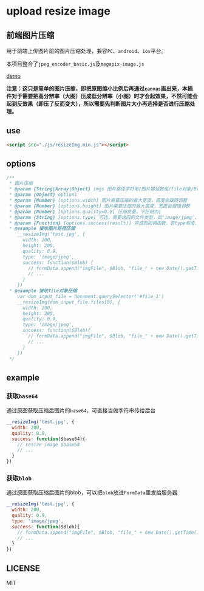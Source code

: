 # upload resize image

## 前端图片压缩

用于前端上传图片前的图片压缩处理，兼容`PC`、`android`、`ios`平台。

本项目整合了`jpeg_encoder_basic.js`及`megapix-image.js`

[demo](https://lyswhut.github.io/resizeImg/dist/index.html)

**注意：这只是简单的图片压缩，即把原图缩小比例后再通过`canvas`画出来，本插件对于需要把高分辨率（大图）压成低分辨率（小图）时才会起效果，不然可能会起到反效果（即压了反而变大），所以需要先判断图片大小再选择是否进行压缩处理。**

## use

```html
<script src="./js/resizeImg.min.js"></script>
```
## options

```js
/**
 * 图片压缩
 * @param {String|Array|Object} imgs 图片路径字符串/图片路径数组/file对象/Blob对象
 * @param {Object} options
 * @param {Number} [options.width] 图片需要压缩的最大宽度，高度会跟随调整
 * @param {Number} [options.height] 图片需要压缩的最大高度，宽度会跟随调整
 * @param {Number} [options.quality=0.8] 压缩质量，不压缩为1
 * @param {String} [options.type] 可选，需要返回的文件类型，如'image/jpeg'、'image/png'等
 * @param {Function} [options.success(result)] 完成的回调函数，若type有值，则返回blob，否则返回base64
 * @example 接收图片路径压缩
    __resizeImg('test.jpg', {
      width: 200,
      height: 200,
      quality: 0.9,
      type: 'image/jpeg',
      success: function($Blob) {
        // formData.append("imgFile", $Blob, "file_" + new Date().getTime() + ".jpg");
        // ...
      }
    })
 * @example 接收file对象压缩
    var dom_input_file = document.querySelector('#file_1')
    __resizeImg(dom_input_file.files[0], {
      width: 200,
      height: 200,
      quality: 0.9,
      type: 'image/jpeg',
      success: function($Blob){
        // formData.append("imgFile", $Blob, "file_" + new Date().getTime() + ".jpg");
        // ...
      }
    })
 */
```

## example

### 获取`base64`
通过原图获取压缩后图片的`base64`，可直接当做字符串传给后台

```js
__resizeImg('test.jpg', {
  width: 200,
  quality: 0.9,
  success: function($base64){
    // resize image $base64
    // ...
  }
})
```

### 获取`blob`
通过原图获取压缩后图片的blob，可以把`blob`放进`FormData`里发给服务器

```js
__resizeImg('test.jpg', {
  width: 200,
  quality: 0.9,
  type: 'image/jpeg',
  success: function($Blob){
    // formData.append("imgFile", $Blob, "file_" + new Date().getTime() + ".jpg"); 
    // ...
  }
})
```

## LICENSE
MIT
